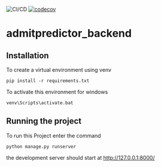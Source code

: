 ![CI/CD](https://github.com/winstonpais/admitpredictor_backend/workflows/Django%20CI/badge.svg)
[![codecov](https://codecov.io/gh/winstonpais/admitpredictor-backend/branch/main/graph/badge.svg)](https://codecov.io/gh/winstonpais/admitpredictor_backend)

# admitpredictor_backend

## Installation
To create a virtual environment using venv
```
pip install -r requirements.txt
```
To activate this environment for windows
```
venv\Scripts\activate.bat
```

## Running the project
To run this Project enter the command
```
python manage.py runserver
```

the development server should start at http://127.0.0.1:8000/
